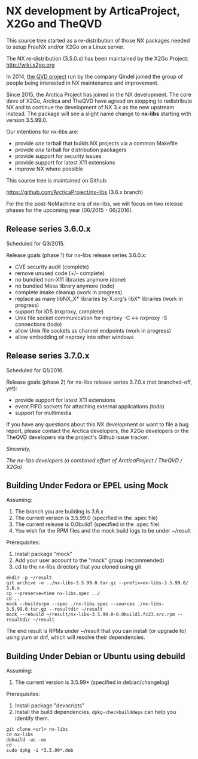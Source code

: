 # NX development by ArticaProject, X2Go and TheQVD

This source tree started as a re-distribution of those NX packages needed
to setup FreeNX and/or X2Go on a Linux server.

The NX re-distribution (3.5.0.x) has been maintained by the X2Go Project:
http://wiki.x2go.org

In 2014, [the QVD project](http://theqvd.com) run by the company Qindel
joined the group of people being interested in NX maintenance and
improvement.

Since 2015, the Arctica Project has joined in the NX development. The core devs
of X2Go, Arctica and TheQVD have agreed on stopping to redistribute NX and to
continue the development of NX 3.x as the new upstream instead. The package
will see a slight name change to **nx-libs** starting with version 3.5.99.0.

Our intentions for nx-libs are:

* provide _one_ tarball that builds NX projects via a common Makefile
* provide _one_ tarball for distribution packagers
* provide support for security issues
* provide support for latest X11 extensions
* improve NX where possible

This source tree is maintained on Github:

  https://github.com/ArcticaProject/nx-libs (3.6.x branch)

For the the post-NoMachine era of nx-libs, we will focus on two release
phases for the upcoming year (06/2015 - 06/2016).

## Release series 3.6.0.x

Scheduled for Q3/2015.

Release goals (phase 1) for nx-libs release series 3.6.0.x:

* CVE security audit (complete)
* remove unused code (+/- complete)
* no bundled non-X11 libraries anymore (done)
* no bundled Mesa library anymore (todo)
* complete imake cleanup (work in progress)
* replace as many libNX_X* libraries by X.org's libX* libraries
  (work in progress)
* support for iOS (nxproxy, complete)
* Unix file socket communication for nxproxy -C <-> nxproxy -S connections
  (todo)
* allow Unix file sockets as channel endpoints (work in progress)
* allow embedding of nxproxy into other windows
 
## Release series 3.7.0.x

Scheduled for Q1/2016.

Release goals (phase 2) for nx-libs release series 3.7.0.x (not branched-off, yet):

* provide support for latest X11 extensions
* event FIFO sockets for attaching external applications
  (todo)
* support for multimedia

If you have any questions about this NX development or want to file a bug
report, please contact the Arctica developers, the X2Go developers or the
TheQVD developers via the project's Github issue tracker.

*Sincerely,*

*The nx-libs developers (a combined effort of ArcticaProject / TheQVD / X2Go)*

## Building Under Fedora or EPEL using Mock

Assuming:

1. The branch you are building is 3.6.x
2. The current version is 3.5.99.0 (specified in the .spec file)
3. The current release is 0.0build1 (specified in the .spec file)
4. You wish for the RPM files and the mock build logs to be under ~/result

Prerequisites:

1. Install package "mock"
2. Add your user account to the "mock" group (recommended)
3. cd to the nx-libs directory that you cloned using git

```
mkdir -p ~/result
git archive -o ../nx-libs-3.5.99.0.tar.gz --prefix=nx-libs-3.5.99.0/ 3.6.x
cp --preserve=time nx-libs.spec ../
cd ..
mock --buildsrpm --spec ./nx-libs.spec --sources ./nx-libs-3.5.99.0.tar.gz --resultdir ~/result
mock --rebuild ~/result/nx-libs-3.5.99.0-0.0build1.fc23.src.rpm --resultdir ~/result
```

The end result is RPMs under ~/result that you can install (or upgrade to) using yum or dnf, which will resolve their dependencies.

## Building Under Debian or Ubuntu using debuild

Assuming:

1. The current version is 3.5.99* (specified in debian/changelog)

Prerequisites:

1. Install package "devscripts"
2. Install the build dependencies. `dpkg-checkbuilddeps` can help you identify them.

```
git clone <url> nx-libs
cd nx-libs
debuild -uc -us
cd ..
sudo dpkg -i *3.5.99*.deb
```
